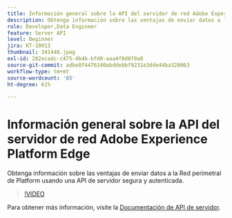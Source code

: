 ```yaml
---
title: Información general sobre la API del servidor de red Adobe Experience Platform Edge
description: Obtenga información sobre las ventajas de enviar datos a la Red perimetral de Platform usando una API de servidor segura y autenticada.
role: Developer,Data Engineer
feature: Server API
level: Beginner
jira: KT-10013
thumbnail: 341448.jpeg
exl-id: 282ecadc-c475-4b4b-bfd0-aaa4f8d8f0a8
source-git-commit: adbe8f4476340abddebbf9231e3dde44ba328063
workflow-type: tm+mt
source-wordcount: '65'
ht-degree: 61%

---
```


# Información general sobre la API del servidor de red Adobe Experience Platform Edge

Obtenga información sobre las ventajas de enviar datos a la Red perimetral de Platform usando una API de servidor segura y autenticada.

>[!VIDEO](https://video.tv.adobe.com/v/341448?quality=12&learn=on)

Para obtener más información, visite la [Documentación de API de servidor](https://experienceleague.adobe.com/docs/experience-platform/edge-network-server-api/overview.html?lang=es).
